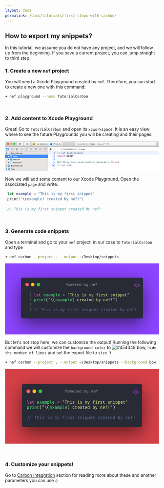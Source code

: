 ```yaml
---
layout: docs
permalink: /docs/tutorials/first-steps-with-carbon/
---
```


## How to export my snippets?
 
In this tutorial, we assume you do not have any project, and we will follow up from the beginning. If you have a current project, you can jump straight to third step.
 
### 1. Create a new `nef` project
 
 You will need a Xcode Playground created by `nef`. Therefore, you can start to create a new one with this command:
 
 ```bash
 ➜ nef playground --name TutorialCarbon
 ```

 &nbsp;
### 2. Add content to Xcode Playground
 
 Great! Go to `TutorialCarbon` and open its `xcworkspace`. It is an easy view where to see the future Playgrounds you will be creating and their pages.
 
 ![](/assets/nef-playground-view.png)
 
 Now we will add some content to our Xcode Playground. Open the associated `page` and write:

```swift
 let example = "This is my first snippet"
 print("\(example) created by nef!")
 
 // This is my first snippet created by nef!
```

 &nbsp;
### 3. Generate code snippets
 
 Open a terminal and go to your `nef` project, in our case to `TutorialCarbon` and type
 
 ```bash
 ➜ nef carbon --project . --output ~/Desktop/snippets
 ```
 
  ![](/assets/nef-tutorial-carbon-defaultsnippet.png)
 
 But let's not stop here, we can customize the output! Running the following command we will customize the `background color` to ![#d54048](https://placehold.it/15/d54048/000000?text=+) bow, `hide the number of lines` and set the export file to `size 3`
 
 ```bash
 ➜ nef carbon --project . --output ~/Desktop/snippets --background bow --size 3 --lines false
 ```
 
 ![](/assets/nef-tutorial-carbon-customsnippet.png)
 

 &nbsp;
### 4. Customize your snippets!
 Go to [Carbon Integration](/docs/integration/carbon/) section for reading more about these and another parameters you can use :)
